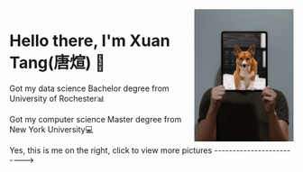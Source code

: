 <a href="https://tangxuan.me">
  <img align="right" src="https://github.com/txstc55/txstc55/blob/master/profile.jpg" width="35%"/>
</a>

# Hello there, I'm Xuan Tang(唐煊) :pig:
Got my data science Bachelor degree from University of Rochester:bar_chart:

Got my computer science Master degree from New York University:computer:

Yes, this is me on the right, click to view more pictures ------------------------->



<!--

<body style="background-color:powderblue;">
<a href="https://github.com/txstc55">
  <img align="left" src="https://github-readme-stats.vercel.app/api?username=txstc55&show_icons=true&hide_border=true&icon_color=c35832&text_color=568c88&bg_color=568c88" />
</a>
<a href="https://github.com/anuraghazra/github-readme-stats">
  <img align="left" src="https://github-readme-stats.vercel.app/api/pin/?username=anuraghazra&repo=github-readme-stats" />
</a>

**txstc55/txstc55** is a ✨ _special_ ✨ repository because its `README.md` (this file) appears on your GitHub profile.

Here are some ideas to get you started:

- 🔭 I’m currently working on ...
- 🌱 I’m currently learning ...
- 👯 I’m looking to collaborate on ...
- 🤔 I’m looking for help with ...
- 💬 Ask me about ...
- 📫 How to reach me: ...
- 😄 Pronouns: ...
- ⚡ Fun fact: ...
-->
